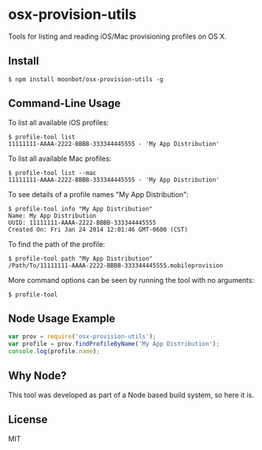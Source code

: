 # osx-provision-utils

Tools for listing and reading iOS/Mac provisioning profiles on OS X.

## Install

```
$ npm install moonbot/osx-provision-utils -g
```

## Command-Line Usage

To list all available iOS profiles:

```
$ profile-tool list
11111111-AAAA-2222-BBBB-333344445555 - 'My App Distribution'
```

To list all available Mac profiles:

```
$ profile-tool list --mac
11111111-AAAA-2222-BBBB-333344445555 - 'My App Distribution'
```

To see details of a profile names "My App Distribution":

```
$ profile-tool info "My App Distribution"
Name: My App Distribution
UUID: 11111111-AAAA-2222-BBBB-333344445555
Created On: Fri Jan 24 2014 12:01:46 GMT-0600 (CST)
```

To find the path of the profile:

```
$ profile-tool path "My App Distribution"
/Path/To/11111111-AAAA-2222-BBBB-333344445555.mobileprovision
```

More command options can be seen by running the tool with no arguments:

```
$ profile-tool
```

## Node Usage Example

``` js
var prov = require('osx-provision-utils');
var profile = prov.findProfileByName('My App Distribution');
console.log(profile.name);
```

## Why Node?

This tool was developed as part of a Node based build system, so here it is.

## License

MIT